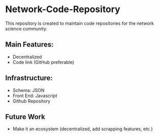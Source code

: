 # Network-Code-Repository
This repository is created to maintain code repositories for the network science community.

## Main Features:
* Decentralized
* Code link (GitHub preferable)

## Infrastructure:
* Schema: JSON
* Front End: Javascript 
* Github Repository

## Future Work 
* Make it an ecosystem (decentralized, add scrapping features, etc.)


